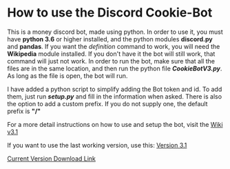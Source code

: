 # How to use the Discord Cookie-Bot

This is a money discord bot, made using python. In order to use it, you must have **python 3.6** or higher installed, and the python modules **discord.py** and **pandas**. If you want the *definition* command to work, you will need the **Wikipedia** module installed. If you don't have it the bot will still work, that command will just not work. In order to run the bot, make sure that all the files are in the same location, and then run the python file ***CookieBotV3.py***. As long as the file is open, the bot will run.

I have added a python script to simplify adding the Bot token and id. To add them, just run ***setup.py*** and fill in the information when asked. There is also the option to add a custom prefix. If you do not supply one, the default prefix is **"/"**

For a more detail instructions on how to use and setup the bot, visit the [Wiki v3.1](https://github.com/HyperNebula/Cookie-Bot/wiki/Installation-for-v3)

If you want to use the last working version, use this: [Version 3.1](https://github.com/HyperNebula/Cookie-Bot/releases/download/v3.0/v3.0-PythonFiles.zip)

[Current Version Download Link](https://github.com/The-Canadians-Friend/Cookie-Bot/archive/master.zip)
